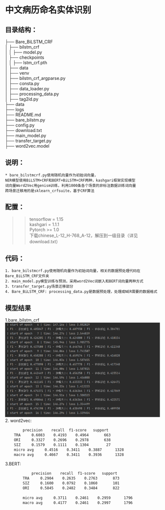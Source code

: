 # 中文病历命名实体识别

## 目录结构：
├── Bare_BiLSTM_CRF  
│ ├──  bilstm_crf  
│ │ ├── model.py  
│ ├──  checkpoints  
│ │ ├── lstm_crf.pth  
│ ├──  data  
│ ├──  venv  
│ ├──  bilstm_crf_argparse.py  
│ ├──  consta.py  
│ ├──  data_loader.py  
│ ├──  processing_data.py  
│ ├──  tag2id.py  
├── data  
├── logs  
├── README.md  
├── bare_bilstm.py  
├── config.py  
├── download.txt  
├── main_model.py   
├── transfer_target.py  
├── word2vec.model  


## 说明：
    * bare_bilstmcrf.py使用随机向量作为初始词向量，
    NER模型使用BiLSTM+CRF和BERT+BiLSTM+CRF两种，kashgari框架实现模型
    词向量Word2Vec用genism训练，利用1000条各个场景的非标注数据训练词向量  
    跨场景迁移用的是sklearn_crfsuite，基于CRF算法

## 配置：
>> tensorflow = 1.15  
>> kashgari = 1.1.1  
>> Pytorch >= 1.0  
>> 下载chinese_L-12_H-768_A-12，解压到一级目录（详见download.txt）

## 代码：
    1. bare_bilstmcrf.py使用随机向量作为初始词向量，相关的数据预处理代码在Bare_BiLSTM_CRF文件夹  
    2. main_model.py模型训练与预测，采用word2Vec词嵌入和BERT词向量两种方式  
    3. transfer_target.py场景迁移部分  
    4. Bare_BiLSTM_CRF: processing_data.py是数据预处理，处理成NER需要的数据格式  
  
## 模型结果
1.bare_bilstm_crf  
![bare_bilstm+crf](https://github.com/Fitnessnlp/Clinical_ner/blob/master/Bare_BiLSTM_CRF/1610012131(1).png)   
2. word2vec:

            precision    recall  f1-score   support  
        TRA     0.6083    0.4193    0.4964       663  
        ORI     0.3327    0.2696    0.2978       638  
        SIZ     0.1579    0.1111    0.1304        27    
        micro avg     0.4516    0.3411    0.3887      1328  
        macro avg     0.4667    0.3411    0.3936      1328  

3.BERT:

                precision    recall  f1-score   support  
            TRA     0.2904    0.2635    0.2763       873  
            SIZ     0.1600    0.0792    0.1060       101  
            ORI     0.5845    0.2482    0.3484       822  
            
            micro avg     0.3711    0.2461    0.2959      1796  
            macro avg     0.4177    0.2461    0.2997      1796

